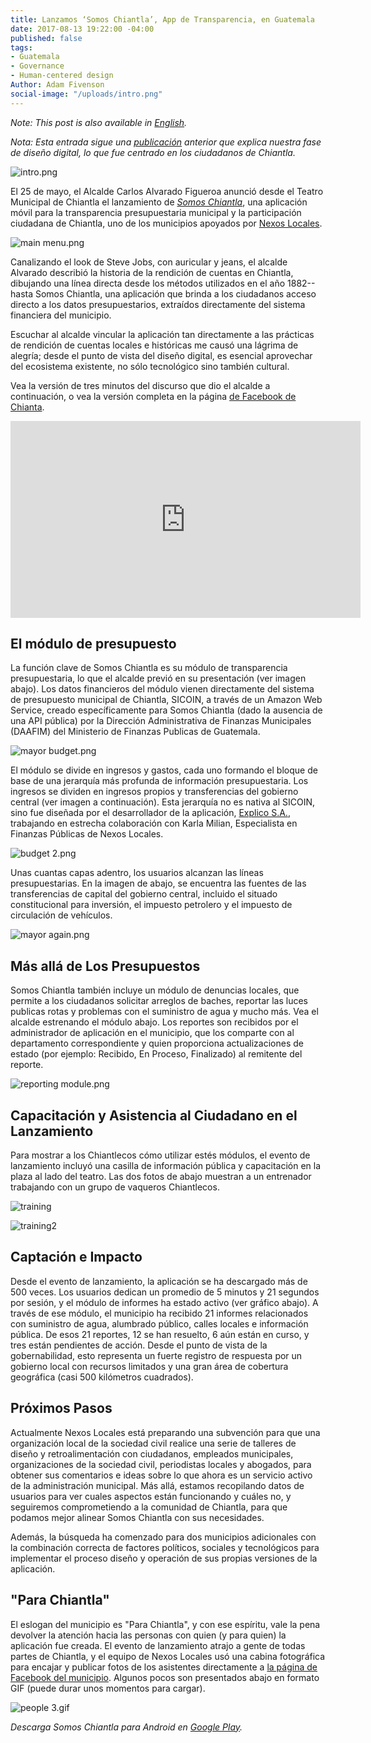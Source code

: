 ```yaml
---
title: Lanzamos ‘Somos Chiantla’, App de Transparencia, en Guatemala
date: 2017-08-13 19:22:00 -04:00
published: false
tags:
- Guatemala
- Governance
- Human-centered design
Author: Adam Fivenson
social-image: "/uploads/intro.png"
---
```


*Note: This post is also available in [English](http://bit.ly/transparency-app).*

*Nota: Esta entrada sigue una [publicación](https://dai-global-digital.com/citizen-centered-design-guatemala.html) anterior que explica nuestra fase de diseño digital, lo que fue centrado en los ciudadanos de Chiantla.*

![intro.png](/uploads/intro.png)

El 25 de mayo, el Alcalde Carlos Alvarado Figueroa anunció desde el Teatro Municipal de Chiantla el lanzamiento de [*Somos Chiantla*](http://bit.ly/Chiantla-App), una aplicación móvil para la transparencia presupuestaria municipal y la participación ciudadana de Chiantla, uno de los municipios apoyados por [Nexos Locales](https://www.dai.com/our-work/projects/guatemala-nexos-locales).

<!--more-->

![main menu.png](/uploads/main%20menu.png)

Canalizando el look de Steve Jobs, con auricular y jeans, el alcalde Alvarado describió la historia de la rendición de cuentas en Chiantla, dibujando una línea directa desde los métodos utilizados en el año 1882--hasta Somos Chiantla, una aplicación que brinda a los ciudadanos acceso directo a los datos presupuestarios, extraídos directamente del sistema financiera del municipio. 

Escuchar al alcalde vincular la aplicación tan directamente a las prácticas de rendición de cuentas locales e históricas me causó una lágrima de alegría; desde el punto de vista del diseño digital, es esencial aprovechar del ecosistema existente, no sólo tecnológico sino también cultural. 

Vea la versión de tres minutos del discurso que dio el alcalde a continuación, o vea la versión completa en la página [de Facebook de Chianta](https://www.facebook.com/MuniChiantla/videos/1916059188639247/).

<iframe width="560" height="315" src="https://www.youtube.com/embed/xtgwg6Zrg3o" frameborder="0" allowfullscreen></iframe> 

## El módulo de presupuesto

La función clave de Somos Chiantla es su módulo de transparencia presupuestaria, lo que el alcalde previó en su presentación (ver imagen abajo). Los datos financieros del módulo vienen directamente del sistema de presupuesto municipal de Chiantla, SICOIN, a través de un Amazon Web Service, creado específicamente para Somos Chiantla (dado la ausencia de una API pública) por la Dirección Administrativa de Finanzas Municipales (DAAFIM) del Ministerio de Finanzas Publicas de Guatemala.

![mayor budget.png](/uploads/mayor%20budget.png)

El módulo se divide en ingresos y gastos, cada uno formando el bloque de base de una jerarquía más profunda de información presupuestaria. Los ingresos se dividen en ingresos propios y transferencias del gobierno central (ver imagen a continuación). Esta jerarquía no es nativa al SICOIN, sino fue diseñada por el desarrollador de la aplicación, [Explico S.A.](http://explicoanalytics.com/), trabajando en estrecha colaboración con Karla Milian, Especialista en Finanzas Públicas de Nexos Locales.

![budget 2.png](/uploads/budget%202.png)

Unas cuantas capas adentro, los usuarios alcanzan las líneas presupuestarias. En la imagen de abajo, se encuentra las fuentes de las transferencias de capital del gobierno central, incluido el situado constitucional para inversión, el impuesto petrolero y el impuesto de circulación de vehículos.

![mayor again.png](/uploads/mayor%20again.png)

## Más allá de Los Presupuestos

Somos Chiantla también incluye un módulo de denuncias locales, que permite a los ciudadanos solicitar arreglos de baches, reportar las luces publicas rotas y problemas con el suministro de agua y mucho más. Vea el alcalde estrenando el módulo abajo. Los reportes son recibidos por el administrador de aplicación en el municipio, que los comparte con al departamento correspondiente y quien proporciona actualizaciones de estado (por ejemplo: Recibido, En Proceso, Finalizado) al remitente del reporte.

![reporting module.png](/uploads/reporting%20module.png)

## Capacitación y Asistencia al Ciudadano en el Lanzamiento
Para mostrar a los Chiantlecos cómo utilizar estés módulos, el evento de lanzamiento incluyó una casilla de información pública y capacitación en la plaza al lado del teatro. Las dos fotos de abajo muestran a un entrenador trabajando con un grupo de vaqueros Chiantlecos.

![training](/uploads/WhatsApp%20Image%202017-05-25%20at%209.54.35%20PM%20(2).jpeg)

![training2](/uploads/WhatsApp%20Image%202017-05-25%20at%209.54.35%20PM%20(1).jpeg)

## Captación e Impacto

Desde el evento de lanzamiento, la aplicación se ha descargado más de 500 veces. Los usuarios dedican un promedio de 5 minutos y 21 segundos por sesión, y el módulo de informes ha estado activo (ver gráfico abajo). A través de ese módulo, el municipio ha recibido 21 informes relacionados con suministro de agua, alumbrado público, calles locales e información pública. De esos 21 reportes, 12 se han resuelto, 6 aún están en curso, y tres están pendientes de acción. Desde el punto de vista de la gobernabilidad, esto representa un fuerte registro de respuesta por un gobierno local con recursos limitados y una gran área de cobertura geográfica (casi 500 kilómetros cuadrados).

<script id="infogram_0_3aca8aa1-fa15-4951-8611-f503fb2c7b8c" title="Chiantla reports" src="//e.infogram.com/js/dist/embed.js?UxY" type="text/javascript"></script>

## Próximos Pasos

Actualmente Nexos Locales está preparando una subvención para que una organización local de la sociedad civil realice una serie de talleres de diseño y retroalimentación con ciudadanos, empleados municipales, organizaciones de la sociedad civil, periodistas locales y abogados, para obtener sus comentarios e ideas sobre lo que ahora es un servicio activo de la administración municipal. Más allá, estamos recopilando datos de usuarios para ver cuales aspectos están funcionando y cuáles no, y seguiremos comprometiendo a la comunidad de Chiantla, para que podamos mejor alinear Somos Chiantla con sus necesidades.

Además, la búsqueda ha comenzado para dos municipios adicionales con la combinación correcta de factores políticos, sociales y tecnológicos para implementar el proceso diseño y operación de sus propias versiones de la aplicación.

## "Para Chiantla"

El eslogan del municipio es "Para Chiantla", y con ese espíritu, vale la pena devolver la atención hacia las personas con quien (y para quien) la aplicación fue creada. El evento de lanzamiento atrajo a gente de todas partes de Chiantla, y el equipo de Nexos Locales usó una cabina fotográfica para encajar y publicar fotos de los asistentes directamente a [la página de Facebook del municipio](https://www.facebook.com/MuniChiantla/photos/?tab=album&album_id=1915829891995510). Algunos pocos son presentados abajo en formato GIF (puede durar unos momentos para cargar). 

![people 3.gif](/uploads/people%203.gif)

*Descarga Somos Chiantla para Android en [Google Play](http://bit.ly/Chiantla-App).*

